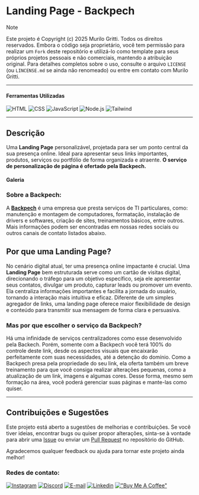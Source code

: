 <!-- Cabeçalho -->

# Landing Page - Backpech

> [!NOTE]
> Este projeto é Copyright (c) 2025 Murilo Gritti. Todos os direitos reservados.
> Embora o código seja proprietário, você tem permissão para realizar um `Fork` deste repositório e utilizá-lo como template para seus próprios projetos pessoais e não comerciais, mantendo a atribuição original.
> Para detalhes completos sobre o uso, consulte o arquivo `LICENSE` (ou `LINCENSE.md` se ainda não renomeado) ou entre em contato com Murilo Gritti.

___

#### Ferramentas Utilizadas

![HTML](https://skillicons.dev/icons?i=html)
![CSS](https://skillicons.dev/icons?i=css)
![JavaScript](https://skillicons.dev/icons?i=javascript)
![Node.js](https://skillicons.dev/icons?i=nodejs)
![Tailwind](https://skillicons.dev/icons?i=tailwind)
<!-- Cabeçalho -->
___

<!-- Corpo do README -->
## Descrição

Uma **Landing Page** personalizável, projetada para ser um ponto central da sua presença online. Ideal para apresentar seus links importantes, produtos, serviços ou portfólio de forma organizada e atraente. **O serviço de personalização de página é ofertado pela Backpech.**

#### Galeria


### Sobre a Backpech:

A **[Backpech](https://www.instagram.com/back.pech/)** é uma empresa que presta serviços de TI particulares, como: manutenção e montagem de computadores, formatação, instalação de drivers e softwares, criação de sites, treinamentos básicos, entre outros. Mais informações podem ser encontradas em nossas redes sociais ou outros canais de contato listados abaixo.

## Por que uma Landing Page?

No cenário digital atual, ter uma presença online impactante é crucial. Uma **Landing Page** bem estruturada serve como um cartão de visitas digital, direcionando o tráfego para um objetivo específico, seja ele apresentar seus contatos, divulgar um produto, capturar leads ou promover um evento. Ela centraliza informações importantes e facilita a jornada do usuário, tornando a interação mais intuitiva e eficaz. Diferente de um simples agregador de links, uma landing page oferece maior flexibilidade de design e conteúdo para transmitir sua mensagem de forma clara e persuasiva.

### Mas por que escolher o serviço da Backpech?

Há uma infinidade de serviços centralizadores como esse desenvolvido pela Backech. Porém, somente com a Backpech você terá 100% do controle deste link, desde os aspectos visuais que encaixarão perfeitamente com suas necessidades, até a detenção do domínio. Como a Backpech presa pela propriedade do seu link, ela oferta também um breve treinamento para que você consiga realizar alterações pequenas, como a atualização de um link, imagens e algumas cores. Desse forma, mesmo sem formação na área, você poderá gerenciar suas páginas e mante-las como quiser.
<!-- Corpo do README -->
___
<!-- Contato -->
## Contribuições e Sugestões

Este projeto está aberto a sugestões de melhorias e contribuições. Se você tiver ideias, encontrar bugs ou quiser propor alterações, sinta-se à vontade para abrir uma [Issue](https://github.com/seu-usuario/seu-repositorio/issues) ou enviar um [Pull Request](https://github.com/seu-usuario/seu-repositorio/pulls) no repositório do GitHub.

Agradecemos qualquer feedback ou ajuda para tornar este projeto ainda melhor!

### Redes de contato:

[![Instagram](https://skillicons.dev/icons?i=instagram)](https://www.instagram.com/back.pech/)
[![Discord](https://skillicons.dev/icons?i=discord)](https://discord.gg/b3zP3ArVJk)
[![E-mail](https://skillicons.dev/icons?i=gmail)](mailto:backpech.ctt@gmail.com)
[![Linkedin](https://skillicons.dev/icons?i=linkedin)](https://www.linkedin.com/in/backpech)
[!["Buy Me A Coffee"](https://www.buymeacoffee.com/assets/img/custom_images/orange_img.png)](https://buymeacoffee.com/moonrilo)
<!-- Contato -->
